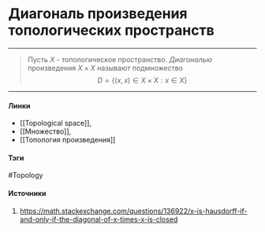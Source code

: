 # Диагональ произведения топологических пространств
***
> Пусть $X$ - топологическое пространство. *Диагональю* произведения $X\times X$ называют подмножество $$D=\{(x,x)\in X\times X :x\in X\}$$
***
#### Линки
- [[Topological space]],
- [[Множество]],
- [[Топология произведения]]
#### Тэги
 #Topology 
#### Источники
1. https://math.stackexchange.com/questions/136922/x-is-hausdorff-if-and-only-if-the-diagonal-of-x-times-x-is-closed
